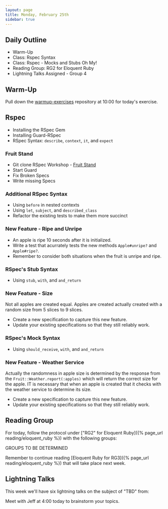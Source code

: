 ```yaml
---
layout: page
title: Monday, February 25th
sidebar: true
---
```


## Daily Outline

* Warm-Up
* Class: Rspec Syntax
* Class: Rspec - Mocks and Stubs Oh My!
* Reading Group: RG2 for Eloquent Ruby
* Lightning Talks Assigned - Group 4

## Warm-Up

Pull down the [warmup-exercises](https://github.com/JumpstartLab/warmup-exercises) repository at 10:00 for today's exercise.

## Rspec

* Installing the RSpec Gem
* Installing Guard-RSpec
* RSpec Syntax: `describe`, `context`, `it`, and `expect`

### Fruit Stand

* Git clone RSpec Workshop - [Fruit Stand](https://github.com/burtlo/fruit-stand)
* Start Guard
* Fix Broken Specs
* Write missing Specs

### Additional RSpec Syntax

* Using `before` in nested contexts
* Using `let`, `subject`, and `described_class`
* Refactor the existing tests to make them more succinct

### New Feature - Ripe and Unripe

* An apple is ripe 10 seconds after it is initialized.
* Write a test that acurrately tests the new methods `Apple#unripe?` and `Apple#ripe?`.
* Remember to consider both situations when the fruit is unripe and ripe.

### RSpec's Stub Syntax

* Using `stub`, `with`, and `and_return`

### New Feature - Size

Not all apples are created equal. Apples are created actually created with a
random size from 5 slices to 9 slices.

* Create a new specification to capture this new feature.
* Update your existing specifications so that they still reliably work.

### RSpec's Mock Syntax

* Using `should_receive`, `with`, and `and_return`

### New Feature - Weather Service

Actually the randomness in apple size is determined by the response from the
`Fruit::Weather.report(:apples)` which will return the correct size for the
apple. IT is necessary that when an apple is created that it checks with
the weather service to determine its size.

* Create a new specification to capture this new feature.
* Update your existing specifications so that they still reliably work.

## Reading Group

For today, follow the protocol under ["RG2" for Eloquent Ruby]({% page_url reading/eloquent_ruby %}) with the following groups:

GROUPS TO BE DETERMINED

Remember to continue reading [Eloquent Ruby for RG3]({% page_url reading/eloquent_ruby %}) that will take place next week.

## Lightning Talks

This week we'll have six lightning talks on the subject of "TBD" from:

Meet with Jeff at 4:00 today to brainstorm your topics.
